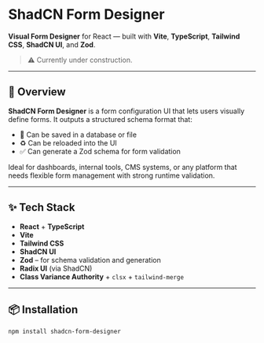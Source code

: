 # ShadCN Form Designer

**Visual Form Designer** for React — built with **Vite**, **TypeScript**, **Tailwind CSS**, **ShadCN UI**, and **Zod**.

> ⚠️ Currently under construction.

---

## 🧩 Overview

**ShadCN Form Designer** is a form configuration UI that lets users visually define forms. It outputs a structured schema format that:

- 💾 Can be saved in a database or file
- ♻️ Can be reloaded into the UI
- ✅ Can generate a Zod schema for form validation

Ideal for dashboards, internal tools, CMS systems, or any platform that needs flexible form management with strong runtime validation.

---

## ✨ Tech Stack

- **React** + **TypeScript**
- **Vite**
- **Tailwind CSS**
- **ShadCN UI**
- **Zod** – for schema validation and generation
- **Radix UI** (via ShadCN)
- **Class Variance Authority** + `clsx` + `tailwind-merge`

---

## 📦 Installation

```bash
npm install shadcn-form-designer
```
